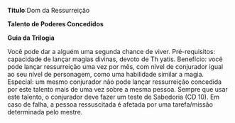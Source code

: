 **Titulo**:Dom da Ressurreição

**Talento de Poderes Concedidos**

**Guia da Trilogia**

 Você pode dar a alguém uma segunda chance de viver. Pré-requisitos: capacidade de lançar magias divinas, devoto de Th yatis. Benefício: você pode lançar ressurreição uma vez por mês, com nível de conjurador igual ao seu nível de personagem, como uma habilidade similar a magia. Especial: um mesmo conjurador não pode lançar ressurreição concedida por este talento mais de uma vez sobre a mesma pessoa. Sempre que usar este talento, o conjurador deve fazer um teste de Sabedoria (CD 10). Em caso de falha, a pessoa ressuscitada é afetada por uma tarefa/missão determinada pelo mestre.